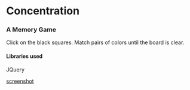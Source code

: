 # Concentration
### A Memory Game

Click on the black squares.  Match pairs of colors until the board is clear.

#### Libraries used
JQuery

[screenshot](http://github.com/concentration/raw/img/screenshot-concentration.png)

